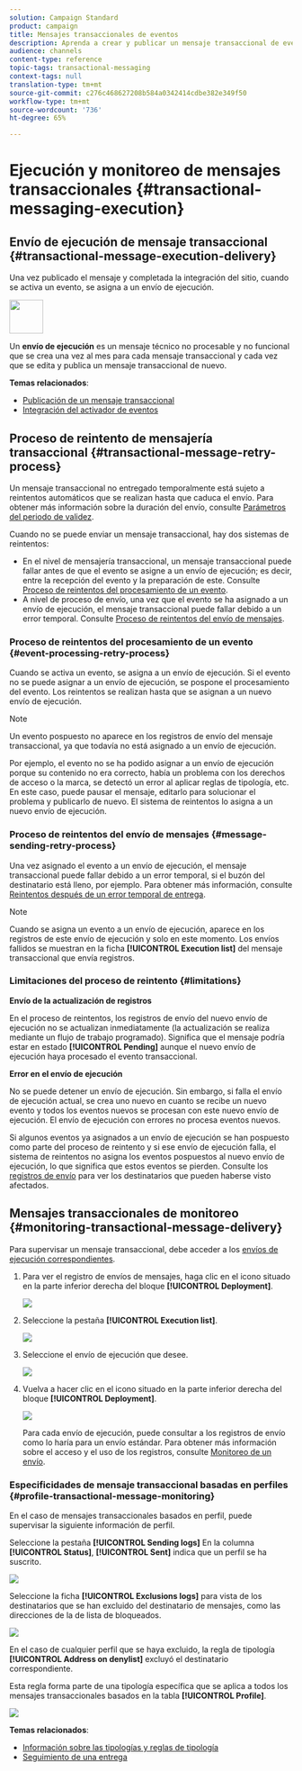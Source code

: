 ```yaml
---
solution: Campaign Standard
product: campaign
title: Mensajes transaccionales de eventos
description: Aprenda a crear y publicar un mensaje transaccional de evento.
audience: channels
content-type: reference
topic-tags: transactional-messaging
context-tags: null
translation-type: tm+mt
source-git-commit: c276c468627208b584a0342414cdbe382e349f50
workflow-type: tm+mt
source-wordcount: '736'
ht-degree: 65%

---
```



# Ejecución y monitoreo de mensajes transaccionales {#transactional-messaging-execution}

## Envío de ejecución de mensaje transaccional {#transactional-message-execution-delivery}

Una vez publicado el mensaje y completada la integración del sitio, cuando se activa un evento, se asigna a un envío de ejecución.

<img src="assets/do-not-localize/icon_concepts.svg" width="60px">

Un **envío de ejecución** es un mensaje técnico no procesable y no funcional que se crea una vez al mes para cada mensaje transaccional y cada vez que se edita y publica un mensaje transaccional de nuevo.

**Temas relacionados**:
* [Publicación de un mensaje transaccional](../../channels/using/publishing-transactional-message.md#publishing-a-transactional-message)
* [Integración del activador de eventos](../../channels/using/getting-started-with-transactional-msg.md#integrate-event-trigger)

## Proceso de reintento de mensajería transaccional {#transactional-message-retry-process}

Un mensaje transaccional no entregado temporalmente está sujeto a reintentos automáticos que se realizan hasta que caduca el envío. Para obtener más información sobre la duración del envío, consulte [Parámetros del periodo de validez](../../administration/using/configuring-email-channel.md#validity-period-parameters).

Cuando no se puede enviar un mensaje transaccional, hay dos sistemas de reintentos:

* En el nivel de mensajería transaccional, un mensaje transaccional puede fallar antes de que el evento se asigne a un envío de ejecución; es decir, entre la recepción del evento y la preparación de este. Consulte [Proceso de reintentos del procesamiento de un evento](#event-processing-retry-process).
* A nivel de proceso de envío, una vez que el evento se ha asignado a un envío de ejecución, el mensaje transaccional puede fallar debido a un error temporal. Consulte [Proceso de reintentos del envío de mensajes](#message-sending-retry-process).

### Proceso de reintentos del procesamiento de un evento {#event-processing-retry-process}

Cuando se activa un evento, se asigna a un envío de ejecución. Si el evento no se puede asignar a un envío de ejecución, se pospone el procesamiento del evento. Los reintentos se realizan hasta que se asignan a un nuevo envío de ejecución.

>[!NOTE]
>
>Un evento pospuesto no aparece en los registros de envío del mensaje transaccional, ya que todavía no está asignado a un envío de ejecución.

Por ejemplo, el evento no se ha podido asignar a un envío de ejecución porque su contenido no era correcto, había un problema con los derechos de acceso o la marca, se detectó un error al aplicar reglas de tipología, etc. En este caso, puede pausar el mensaje, editarlo para solucionar el problema y publicarlo de nuevo. El sistema de reintentos lo asigna a un nuevo envío de ejecución.

### Proceso de reintentos del envío de mensajes {#message-sending-retry-process}

Una vez asignado el evento a un envío de ejecución, el mensaje transaccional puede fallar debido a un error temporal, si el buzón del destinatario está lleno, por ejemplo. Para obtener más información, consulte [Reintentos después de un error temporal de entrega](../../sending/using/understanding-delivery-failures.md#retries-after-a-delivery-temporary-failure).

>[!NOTE]
>
>Cuando se asigna un evento a un envío de ejecución, aparece en los registros de este envío de ejecución y solo en este momento. Los envíos fallidos se muestran en la ficha **[!UICONTROL Execution list]** del mensaje transaccional que envía registros.

### Limitaciones del proceso de reintento {#limitations}

**Envío de la actualización de registros**

En el proceso de reintentos, los registros de envío del nuevo envío de ejecución no se actualizan inmediatamente (la actualización se realiza mediante un flujo de trabajo programado). Significa que el mensaje podría estar en estado **[!UICONTROL Pending]** aunque el nuevo envío de ejecución haya procesado el evento transaccional.

**Error en el envío de ejecución**

No se puede detener un envío de ejecución. Sin embargo, si falla el envío de ejecución actual, se crea uno nuevo en cuanto se recibe un nuevo evento y todos los eventos nuevos se procesan con este nuevo envío de ejecución. El envío de ejecución con errores no procesa eventos nuevos.

Si algunos eventos ya asignados a un envío de ejecución se han pospuesto como parte del proceso de reintento y si ese envío de ejecución falla, el sistema de reintentos no asigna los eventos pospuestos al nuevo envío de ejecución, lo que significa que estos eventos se pierden. Consulte los [registros de envío](#monitoring-transactional-message-delivery) para ver los destinatarios que pueden haberse visto afectados.

## Mensajes transaccionales de monitoreo {#monitoring-transactional-message-delivery}

Para supervisar un mensaje transaccional, debe acceder a los [envíos de ejecución correspondientes](#transactional-message-execution-delivery).

1. Para ver el registro de envíos de mensajes, haga clic en el icono situado en la parte inferior derecha del bloque **[!UICONTROL Deployment]**.

   ![](assets/message-center_access_logs.png)

1. Seleccione la pestaña **[!UICONTROL Execution list]**.

   ![](assets/message-center_execution_tab.png)

1. Seleccione el envío de ejecución que desee.

   ![](assets/message-center_execution_delivery.png)

1. Vuelva a hacer clic en el icono situado en la parte inferior derecha del bloque **[!UICONTROL Deployment]**.

   ![](assets/message-center_execution_access_logs.png)

   Para cada envío de ejecución, puede consultar a los registros de envío como lo haría para un envío estándar. Para obtener más información sobre el acceso y el uso de los registros, consulte [Monitoreo de un envío](../../sending/using/monitoring-a-delivery.md).

### Especificidades de mensaje transaccional basadas en perfiles {#profile-transactional-message-monitoring}

En el caso de mensajes transaccionales basados en perfil, puede supervisar la siguiente información de perfil.

Seleccione la pestaña **[!UICONTROL Sending logs]** En la columna **[!UICONTROL Status]**, **[!UICONTROL Sent]** indica que un perfil se ha suscrito.

![](assets/message-center_marketing_sending_logs.png)

Seleccione la ficha **[!UICONTROL Exclusions logs]** para vista de los destinatarios que se han excluido del destinatario de mensajes, como las direcciones de la  de lista de bloqueados.

![](assets/message-center_marketing_exclusion_logs.png)

En el caso de cualquier perfil que se haya excluido, la regla de tipología **[!UICONTROL Address on denylist]** excluyó el destinatario correspondiente.

Esta regla forma parte de una tipología específica que se aplica a todos los mensajes transaccionales basados en la tabla **[!UICONTROL Profile]**.

![](assets/message-center_marketing_typology.png)

**Temas relacionados**:

* [Información sobre las tipologías y reglas de tipología](../../sending/using/about-typology-rules.md)
* [Seguimiento de una entrega](../../sending/using/monitoring-a-delivery.md)
